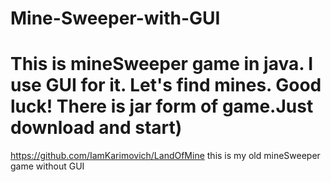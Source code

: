 # Mine-Sweeper-with-GUI
This is mineSweeper game in java. I use GUI for it. Let's find mines. Good luck!
There is jar form of game.Just download and start)
=================================================
https://github.com/IamKarimovich/LandOfMine
this is my old mineSweeper game without GUI
